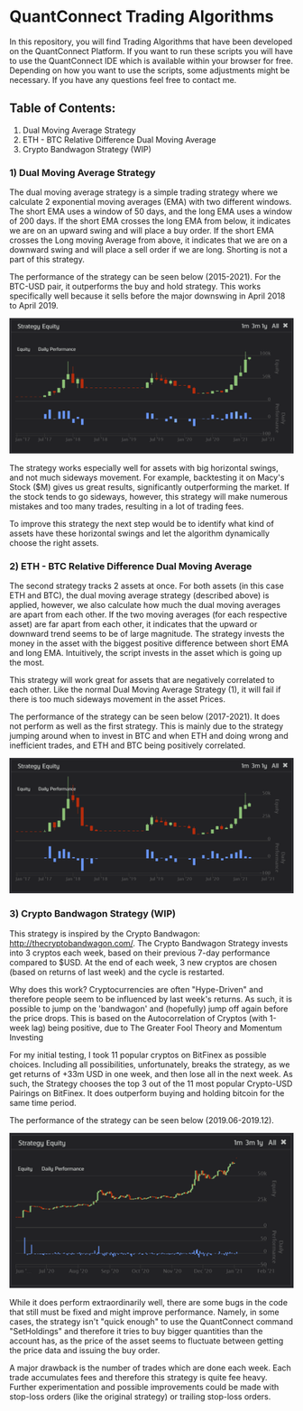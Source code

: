 # QuantConnect Trading Algorithms

In this repository, you will find Trading Algorithms that have been developed on the QuantConnect Platform. If you want to run these scripts you will have to use the QuantConnect IDE which is available within your browser for free. Depending on how you want to use the scripts, some adjustments might be necessary. If you have any questions feel free to contact me.

## Table of Contents:
1. Dual Moving Average Strategy
2. ETH - BTC Relative Difference Dual Moving Average
3. Crypto Bandwagon Strategy (WIP)

### 1) Dual Moving Average Strategy

The dual moving average strategy is a simple trading strategy where we calculate 2 exponential moving averages (EMA) with two different windows. The short EMA uses a window of 50 days, and the long EMA uses a window of 200 days. If the short EMA crosses the long EMA from below, it indicates we are on an upward swing and will place a buy order. If the short EMA crosses the Long moving Average from above, it indicates that we are on a downward swing and will place a sell order if we are long. Shorting is not a part of this strategy.

The performance of the strategy can be seen below (2015-2021). For the BTC-USD pair, it outperforms the buy and hold strategy. This works specifically well because it sells before the major downswing in April 2018 to April 2019.

![alt text](https://raw.githubusercontent.com/feljost/QC-TradingAlgorithms/master/Screenshots/BTCUSD_Single_Crypto_Strategy_Perfomance.png)

The strategy works especially well for assets with big horizontal swings, and not much sideways movement. For example, backtesting it on Macy's Stock ($M) gives us great results, significantly outperforming the market. If the stock tends to go sideways, however, this strategy will make numerous mistakes and too many trades, resulting in a lot of trading fees.

To improve this strategy the next step would be to identify what kind of assets have these horizontal swings and let the algorithm dynamically choose the right assets.

### 2) ETH - BTC Relative Difference Dual Moving Average 

The second strategy tracks 2 assets at once. For both assets (in this case ETH and BTC), the dual moving average strategy (described above) is applied, however, we also calculate how much the dual moving averages are apart from each other. If the two moving averages (for each respective asset) are far apart from each other, it indicates that the upward or downward trend seems to be of large magnitude. The strategy invests the money in the asset with the biggest positive difference between short EMA and long EMA. Intuitively, the script invests in the asset which is going up the most.

This strategy will work great for assets that are negatively correlated to each other. Like the normal Dual Moving Average Strategy (1), it will fail if there is too much sideways movement in the asset Prices. 

The performance of the strategy can be seen below (2017-2021). It does not perform as well as the first strategy. This is mainly due to the strategy jumping around when to invest in BTC and when ETH and doing wrong and inefficient trades, and ETH and BTC being positively correlated.

![alt text](https://raw.githubusercontent.com/feljost/QC-TradingAlgorithms/master/Screenshots/ETH%2BBTC_Dual_Crypto_Strategy_Perfomance.png)

### 3) Crypto Bandwagon Strategy (WIP)

This strategy is inspired by the Crypto Bandwagon: http://thecryptobandwagon.com/. The Crypto Bandwagon Strategy invests into 3 cryptos each week, based on their previous 7-day performance compared to $USD. At the end of each week, 3 new cryptos are chosen (based on returns of last week) and the cycle is restarted.

Why does this work? Cryptocurrencies are often "Hype-Driven" and therefore people seem to be influenced by last week's returns. As such, it is possible to jump on the 'bandwagon' and (hopefully) jump off again before the price drops. This is based on the Autocorrelation of Cryptos (with 1-week lag) being positive, due to The Greater Fool Theory and Momentum Investing

For my initial testing, I took 11 popular cryptos on BitFinex as possible choices. Including all possibilities, unfortunately, breaks the strategy, as we get returns of +33m USD in one week, and then lose all in the next week. As such, the Strategy chooses the top 3 out of the 11 most popular Crypto-USD Pairings on BitFinex. It does outperform buying and holding bitcoin for the same time period.

The performance of the strategy can be seen below (2019.06-2019.12). 

![alt text](https://raw.githubusercontent.com/feljost/QC-TradingAlgorithms/master/Screenshots/BandWagon_Strategy_Perfomance.png)

While it does perform extraordinarily well, there are some bugs in the code that still must be fixed and might improve performance. Namely, in some cases, the strategy isn't "quick enough" to use the QuantConnect command "SetHoldings" and therefore it tries to buy bigger quantities than the account has, as the price of the asset seems to fluctuate between getting the price data and issuing the buy order. 

A major drawback is the number of trades which are done each week. Each trade accumulates fees and therefore this strategy is quite fee heavy. Further experimentation and possible improvements could be made with stop-loss orders (like the original strategy) or trailing stop-loss orders.
